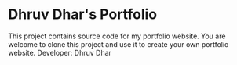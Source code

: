 # Dhruv Dhar's Portfolio
This project contains source code for my portfolio website. You are welcome to clone this project and use it to create your own portfolio website.
Developer: Dhruv Dhar
